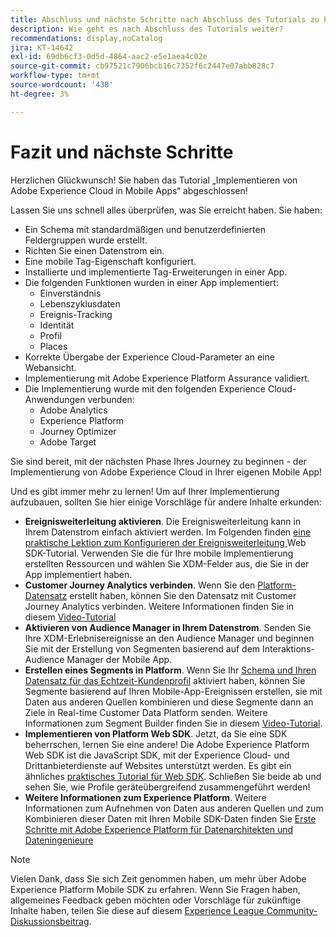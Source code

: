 ```yaml
---
title: Abschluss und nächste Schritte nach Abschluss des Tutorials zu Platform Mobile SDK
description: Wie geht es nach Abschluss des Tutorials weiter?
recommendations: display,noCatalog
jira: KT-14642
exl-id: 69db6cf3-0d5d-4864-aac2-e5e1aea4c02e
source-git-commit: cb97521c7906bcb16c7352f6c2447e07abb828c7
workflow-type: tm+mt
source-wordcount: '438'
ht-degree: 3%

---
```


# Fazit und nächste Schritte

Herzlichen Glückwunsch! Sie haben das Tutorial „Implementieren von Adobe Experience Cloud in Mobile Apps“ abgeschlossen!

Lassen Sie uns schnell alles überprüfen, was Sie erreicht haben. Sie haben:

* Ein Schema mit standardmäßigen und benutzerdefinierten Feldergruppen wurde erstellt.
* Richten Sie einen Datenstrom ein.
* Eine mobile Tag-Eigenschaft konfiguriert.
* Installierte und implementierte Tag-Erweiterungen in einer App.
* Die folgenden Funktionen wurden in einer App implementiert:
   * Einverständnis
   * Lebenszyklusdaten
   * Ereignis-Tracking
   * Identität
   * Profil
   * Places
* Korrekte Übergabe der Experience Cloud-Parameter an eine Webansicht.
* Implementierung mit Adobe Experience Platform Assurance validiert.
* Die Implementierung wurde mit den folgenden Experience Cloud-Anwendungen verbunden:
   * Adobe Analytics
   * Experience Platform
   * Journey Optimizer
   * Adobe Target

Sie sind bereit, mit der nächsten Phase Ihres Journey zu beginnen - der Implementierung von Adobe Experience Cloud in Ihrer eigenen Mobile App!

Und es gibt immer mehr zu lernen! Um auf Ihrer Implementierung aufzubauen, sollten Sie hier einige Vorschläge für andere Inhalte erkunden:

* **Ereignisweiterleitung aktivieren**. Die Ereignisweiterleitung kann in Ihrem Datenstrom einfach aktiviert werden. Im Folgenden finden [ eine praktische Lektion zum Konfigurieren der Ereignisweiterleitung ](https://experienceleague.adobe.com/docs/platform-learn/implement-web-sdk/event-forwarding/setup-event-forwarding.html) Web SDK-Tutorial. Verwenden Sie die für Ihre mobile Implementierung erstellten Ressourcen und wählen Sie XDM-Felder aus, die Sie in der App implementiert haben.
* **Customer Journey Analytics verbinden**. Wenn Sie den [Platform-Datensatz](platform.md) erstellt haben, können Sie den Datensatz mit Customer Journey Analytics verbinden. Weitere Informationen finden Sie in diesem [Video-Tutorial](https://experienceleague.adobe.com/docs/customer-journey-analytics-learn/tutorials/connections/connecting-customer-journey-analytics-to-data-sources-in-platform.html?lang=de)
* **Aktivieren von Audience Manager in Ihrem Datenstrom**. Senden Sie Ihre XDM-Erlebnisereignisse an den Audience Manager und beginnen Sie mit der Erstellung von Segmenten basierend auf dem Interaktions-Audience Manager der Mobile App.
* **Erstellen eines Segments in Platform**. Wenn Sie Ihr [Schema und Ihren Datensatz für das Echtzeit-Kundenprofil](platform.md) aktiviert haben, können Sie Segmente basierend auf Ihren Mobile-App-Ereignissen erstellen, sie mit Daten aus anderen Quellen kombinieren und diese Segmente dann an Ziele in Real-time Customer Data Platform senden. Weitere Informationen zum Segment Builder finden Sie in diesem [Video-Tutorial](https://experienceleague.adobe.com/docs/platform-learn/tutorials/audiences/create-audiences.html).
* **Implementieren von Platform Web SDK**. Jetzt, da Sie eine SDK beherrschen, lernen Sie eine andere! Die Adobe Experience Platform Web SDK ist die JavaScript SDK, mit der Experience Cloud- und Drittanbieterdienste auf Websites unterstützt werden. Es gibt ein ähnliches [praktisches Tutorial für Web SDK](https://experienceleague.adobe.com/de/docs/platform-learn/implement-web-sdk/overview). Schließen Sie beide ab und sehen Sie, wie Profile geräteübergreifend zusammengeführt werden!
* **Weitere Informationen zum Experience Platform**. Weitere Informationen zum Aufnehmen von Daten aus anderen Quellen und zum Kombinieren dieser Daten mit Ihren Mobile SDK-Daten finden Sie [Erste Schritte mit Adobe Experience Platform für Datenarchitekten und Dateningenieure](https://experienceleague.adobe.com/docs/platform-learn/getting-started-for-data-architects-and-data-engineers/overview.html?lang=de)


>[!NOTE]
>
>Vielen Dank, dass Sie sich Zeit genommen haben, um mehr über Adobe Experience Platform Mobile SDK zu erfahren. Wenn Sie Fragen haben, allgemeines Feedback geben möchten oder Vorschläge für zukünftige Inhalte haben, teilen Sie diese auf diesem [Experience League Community-Diskussionsbeitrag](https://experienceleaguecommunities.adobe.com:443/t5/adobe-experience-platform-data/tutorial-discussion-implement-adobe-experience-cloud-in-mobile/td-p/443796).
